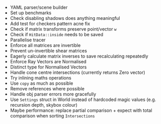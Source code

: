 - YAML parser/scene builder
- Set up benchmarks
- Check disabling shadows does anything meaningful
- Add test for checkers pattern acne fix
- Check if matrix transforms preserve point/vector `w`
- Check if `HitData::inside` needs to be saved
- Parallelise tracer
- Enforce all matrices are invertible
- Prevent un-invertible shear matrices
- Eagerly calculate matrix inverses to save recalculating repeatedly
- Enforce Ray Vectors are Normalised
- Distinct type for Normalised Vectors
- Handle cone centre intersections (currently returns Zero vector)
- Try inlining maths operations
- Use `copy` as much as possible
- Remove references where possible
- Handle obj parser errors more gracefully
- Use `Settings` struct in World instead of hardcoded magic values (e.g. recursion depth, skybox colour)
- Maybe performance: replace partial comparison + expect with total comparison when sorting `Intersections`